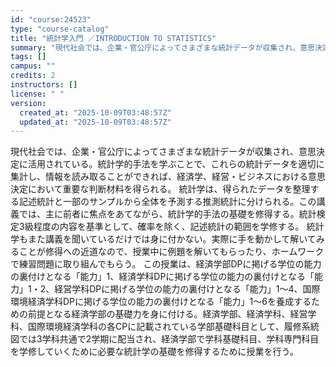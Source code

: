 ```yaml
---
id: "course:24523"
type: "course-catalog"
title: "統計学入門 ／INTRODUCTION TO STATISTICS"
summary: "現代社会では、企業・官公庁によってさまざまな統計データが収集され、意思決定に活用されている。統計学的手法を学ぶことで、これらの統計データを適切に集計し、情報を読み取ることができれば、経済学、経営・ビジネスにおける意思決定において重要な判断材…"
tags: []
campus: ""
credits: 2
instructors: []
license: " "
version:
  created_at: "2025-10-09T03:48:57Z"
  updated_at: "2025-10-09T03:48:57Z"
---
```


現代社会では、企業・官公庁によってさまざまな統計データが収集され、意思決定に活用されている。統計学的手法を学ぶことで、これらの統計データを適切に集計し、情報を読み取ることができれば、経済学、経営・ビジネスにおける意思決定において重要な判断材料を得られる。 統計学は、得られたデータを整理する記述統計と一部のサンプルから全体を予測する推測統計に分けられる。この講義では、主に前者に焦点をあてながら、統計学的手法の基礎を修得する。統計検定3級程度の内容を基準として、確率を除く、記述統計の範囲を学修する。 統計学もまた講義を聞いているだけでは身に付かない。実際に手を動かして解いてみることが修得への近道なので、授業中に例題を解いてもらったり、ホームワークで練習問題に取り組んでもらう。 この授業は、経済学部DPに掲げる学位の能力の裏付けとなる「能力」1、経済学科DPに掲げる学位の能力の裏付けとなる「能力」1・2、経営学科DPに掲げる学位の能力の裏付けとなる「能力」1～4、国際環境経済学科DPに掲げる学位の能力の裏付けとなる「能力」1～6を養成するための前提となる経済学部の基礎力を身に付ける。経済学部、経済学科、経営学科、国際環境経済学科の各CPに記載されている学部基礎科目として、履修系統図では3学科共通で2学期に配当され、経済学部で学科基礎科目、学科専門科目を学修していくために必要な統計学の基礎を修得するために授業を行う。

